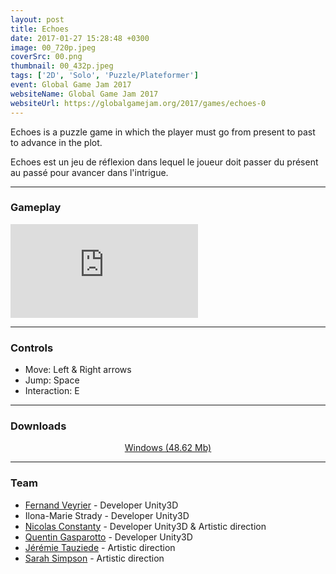 ```yaml
---
layout: post
title: Echoes
date: 2017-01-27 15:28:48 +0300
image: 00_720p.jpeg
coverSrc: 00.png
thumbnail: 00_432p.jpeg
tags: ['2D', 'Solo', 'Puzzle/Plateformer']
event: Global Game Jam 2017
websiteName: Global Game Jam 2017
websiteUrl: https://globalgamejam.org/2017/games/echoes-0
---
```

Echoes is a puzzle game in which the player must go from present to past to advance in the plot.

Echoes est un jeu de réflexion dans lequel le joueur doit passer du présent au passé pour avancer dans l'intrigue.

***

### Gameplay
<iframe src="https://www.youtube.com/embed/Mg0EeqVooE8" frameborder="0" frameborder="0" allow="accelerometer; clipboard-write; encrypted-media; gyroscope; picture-in-picture" allowfullscreen></iframe>

***

### Controls
* Move: Left & Right arrows
* Jump: Space
* Interaction: E

***

### Downloads
<p style="text-align: center;margin: 0;"><a href="https://1drv.ms/u/s!AoYk8X2I2PMgmfNIJ3RDmjZdNRJYoQ?e=ma15pI">Windows (48.62 Mb)</a></p>

***

### Team
* [Fernand Veyrier](https://www.linkedin.com/in/fernand-veyrier-26372596/) - Developer Unity3D
* Ilona-Marie Strady - Developer Unity3D
* [Nicolas Constanty](https://fr.linkedin.com/in/nicolas-constanty-653232113) - Developer Unity3D & Artistic direction
* [Quentin Gasparotto](https://www.linkedin.com/in/quentin-gasparotto/) - Developer Unity3D
* [Jérémie Tauziede](https://www.linkedin.com/in/jeremie-tauziede-4589a9110/) - Artistic direction
* [Sarah Simpson](https://www.linkedin.com/in/sarah-simpson-5749a8110/) - Artistic direction
